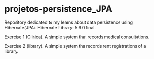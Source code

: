 # projetos-persistence_JPA
Repository dedicated to my learns about data persistence using Hibernate(JPA).
Hibernate Library: 5.6.0 final.

Exercise 1 (Clinica).
A simple system that records medical consultations.

Exercise 2 (library).
A simple system tha records rent registrations of a library.

